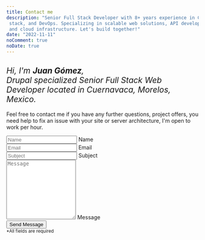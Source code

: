 ```yaml
---
title: Contact me
description: "Senior Full Stack Developer with 8+ years experience in CMS, MERN
 stack, and DevOps. Specializing in scalable web solutions, API development,
 and cloud infrastructure. Let's build together!"
date: "2022-11-11"
noComment: true
noDate: true
---
```


<div class="row">
  <div class="col">
    <h2 style="font-style: italic; font-weight: normal;">Hi, I'm <span style="font-weight: bold;">Juan Gómez</span>,<br>
      Drupal specialized Senior Full Stack Web Developer located in Cuernavaca, Morelos, Mexico.</h2>
    <p>Feel free to contact me if you have any further questions, project offers,
      you need help to fix an issue with your site or server architecture, I'm open to work per hour.</p>
  </div>
  <div class="col">
    <div class="form-container">
      <form
        id="contact-form"
        method="post"
        class="responsive-form en"
      >
        <div class="field-container">
          <input type="text" id="name" name="name" placeholder="Name" required>
          <label for="name">Name</label>
        </div>
        <div class="field-container">
          <input type="email" id="email" name="email" placeholder="Email" required>
          <label for="email">Email</label>
        </div>
        <div class="field-container">
          <input type="text" id="subject" name="subject" placeholder="Subject" required>
          <label for="subject">Subject</label>
        </div>
        <div class="field-container">
          <textarea id="message" name="message" rows="10" placeholder="Message" required></textarea>
          <label for="message">Message</label>
        </div>
        <div class="g-recaptcha" data-sitekey="6LfH2-oiAAAAAO8yeRMVEugLESUVWaUe8qUtTNCn"
        aria-label="Please complete the reCAPTCHA to verify that you are not a robot."></div>
        <button type="submit">Send Message</button>
        <br>
        <small>*All fields are required</small>
      </form>
    </div>
  </div>
</div>

<link href="https://cdn.jsdelivr.net/npm/@sweetalert2/theme-dark@4/dark.css" rel="stylesheet">
<script src="https://cdn.jsdelivr.net/npm/sweetalert2@11/dist/sweetalert2.min.js"></script>

<script>
  // Load reCAPTCHA API script
  var reCaptchaScript = document.createElement('script');
  reCaptchaScript.src = 'https://www.google.com/recaptcha/api.js';
  document.head.appendChild(reCaptchaScript);

  // Add event listener to contact form
  var form = document.getElementById('contact-form');
  form.addEventListener('submit', function(event) {
    event.preventDefault();

    // Get form data
    var name = document.getElementById('name').value;
    var email = document.getElementById('email').value;
    var subject = 'New message from JUANING.dev';
    var message = document.getElementById('message').value;
    var recaptchaResponse = grecaptcha.getResponse();

    // Verify reCAPTCHA response
    var response = grecaptcha.getResponse();
    if (!response) {
      Swal.fire({
        icon: 'error',
        title: 'Oh no...',
        text: 'Please complete the reCAPTCHA challenge.'
      });

      return;
    }

    // Send form data to Firebase Function endpoint
    var xhr = new XMLHttpRequest();
    xhr.open('POST', 'https://formsubmit.co/ajax/contact@juaning.dev');
    xhr.setRequestHeader('Content-Type', 'application/json');
    xhr.setRequestHeader('Accept', 'application/json');
    xhr.onreadystatechange = function() {
      if (xhr.readyState === XMLHttpRequest.DONE) {
        if (xhr.status === 200) {
          Swal.fire({
            icon: 'success',
            title: 'Thank you for reaching out to me!',
            text: 'I appreciate your interest and will personally get back to you as soon as possible.'
          });
          // Clear form fields
          document.getElementById('contact-form').reset();
          grecaptcha.reset();
        } else {
          Swal.fire({
            icon: 'error',
            title: 'Oh no...',
            text: 'I apologize, but it seems that something went wrong with the submission. I suggest that you try again at a later time.'
          });
        }
      }
    };

    // Prepare form data as JSON
    var formData = {
      'name': name,
      'email': email,
      'subject': subject,
      'message': message
    };

    // Convert form data to JSON string
    var jsonData = JSON.stringify(formData);

    // Send form data to Firebase Function endpoint
    xhr.send(jsonData);
  });

  // Make reCaptcha compliance 508 valid.
  function addAriaLabelToRecaptcha() {
    const recaptchaContainer = document.getElementById('g-recaptcha-response');

    if (recaptchaContainer) {
      recaptchaContainer.setAttribute('aria-label', 'This is a reCAPTCHA reponse');
    }
  }

  // Create a new observer and specify what to observe
  const observer = new MutationObserver(addAriaLabelToRecaptcha);

  // Configure the observer to watch for changes in the target node's child list
  const config = { childList: true };

  // Start observing the target node for configured mutations
  observer.observe(document.body, config);
</script>
